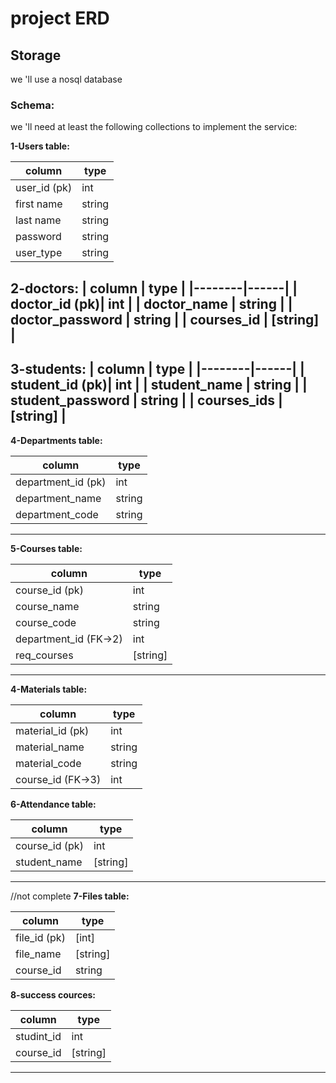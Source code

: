 # project ERD
 
 
##  Storage
we 'll use a nosql database 

### Schema: ###
we 'll need at least the following collections to implement the service:

**1-Users table:**

| column | type |
|--------|------|
| user_id (pk)| int |
| first name | string |
| last name | string |
| password | string |
| user_type | string |

**2-doctors:**
| column | type |
|--------|------|
| doctor_id (pk)| int |
| doctor_name | string |
| doctor_password | string |
| courses_id | [string] |
---

**3-students:**
| column | type |
|--------|------|
| student_id (pk)| int |
| student_name | string |
| student_password | string |
| courses_ids | [string] |
---

**4-Departments table:**

| column | type |
|--------|------|
| department_id (pk)| int |
| department_name | string |
| department_code | string |
---

**5-Courses table:**

| column | type |
|--------|------|
| course_id (pk)| int  |
| course_name | string |
| course_code | string |
| department_id (FK->2) | int |
| req_courses | [string] |   
---


**4-Materials table:**

| column | type |
|--------|------|
| material_id (pk)| int |
| material_name | string |
| material_code | string |
| course_id (FK->3)| int |


**6-Attendance table:**

| column | type |
|--------|------|
| course_id (pk)| int |
| student_name | [string] |
---

//not complete
**7-Files table:**

| column | type |
|--------|------|
| file_id (pk)| [int] |
| file_name | [string] |
| course_id | string |

**8-success cources:**

| column | type |
|--------|------|
| studint_id | int |
| course_id| [string] |
---
